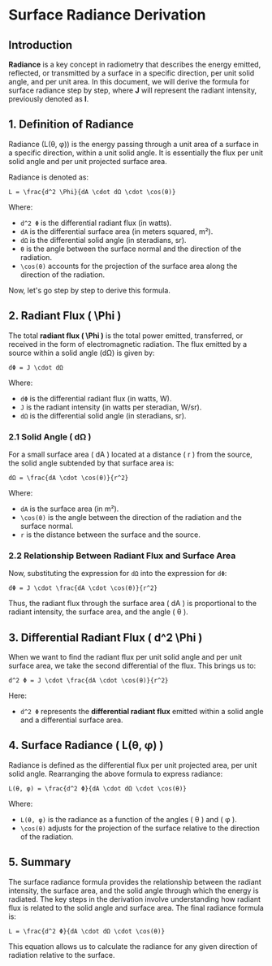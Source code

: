 # Surface Radiance Derivation

## Introduction

**Radiance** is a key concept in radiometry that describes the energy emitted, reflected, or transmitted by a surface in a specific direction, per unit solid angle, and per unit area. In this document, we will derive the formula for surface radiance step by step, where **J** will represent the radiant intensity, previously denoted as **I**.

## 1. Definition of Radiance

Radiance \(L(θ, φ)\) is the energy passing through a unit area of a surface in a specific direction, within a unit solid angle. It is essentially the flux per unit solid angle and per unit projected surface area.

Radiance is denoted as:

`L = \frac{d^2 \Phi}{dA \cdot dΩ \cdot \cos(θ)}`

Where:
- `d^2 Φ` is the differential radiant flux (in watts).
- `dA` is the differential surface area (in meters squared, m²).
- `dΩ` is the differential solid angle (in steradians, sr).
- `θ` is the angle between the surface normal and the direction of the radiation.
- `\cos(θ)` accounts for the projection of the surface area along the direction of the radiation.

Now, let's go step by step to derive this formula.

## 2. Radiant Flux \( \Phi \)

The total **radiant flux \( \Phi \)** is the total power emitted, transferred, or received in the form of electromagnetic radiation. The flux emitted by a source within a solid angle \(dΩ\) is given by:

`dΦ = J \cdot dΩ`

Where:
- `dΦ` is the differential radiant flux (in watts, W).
- `J` is the radiant intensity (in watts per steradian, W/sr).
- `dΩ` is the differential solid angle (in steradians, sr).

### 2.1 Solid Angle \( dΩ \)

For a small surface area \( dA \) located at a distance \( r \) from the source, the solid angle subtended by that surface area is:

`dΩ = \frac{dA \cdot \cos(θ)}{r^2}`

Where:
- `dA` is the surface area (in m²).
- `\cos(θ)` is the angle between the direction of the radiation and the surface normal.
- `r` is the distance between the surface and the source.

### 2.2 Relationship Between Radiant Flux and Surface Area

Now, substituting the expression for `dΩ` into the expression for `dΦ`:

`dΦ = J \cdot \frac{dA \cdot \cos(θ)}{r^2}`

Thus, the radiant flux through the surface area \( dA \) is proportional to the radiant intensity, the surface area, and the angle \( θ \).

## 3. Differential Radiant Flux \( d^2 \Phi \)

When we want to find the radiant flux per unit solid angle and per unit surface area, we take the second differential of the flux. This brings us to:

`d^2 Φ = J \cdot \frac{dA \cdot \cos(θ)}{r^2}`

Here:
- `d^2 Φ` represents the **differential radiant flux** emitted within a solid angle and a differential surface area.

## 4. Surface Radiance \( L(θ, φ) \)

Radiance is defined as the differential flux per unit projected area, per unit solid angle. Rearranging the above formula to express radiance:

`L(θ, φ) = \frac{d^2 Φ}{dA \cdot dΩ \cdot \cos(θ)}`

Where:
- `L(θ, φ)` is the radiance as a function of the angles \( θ \) and \( φ \).
- `\cos(θ)` adjusts for the projection of the surface relative to the direction of the radiation.

## 5. Summary

The surface radiance formula provides the relationship between the radiant intensity, the surface area, and the solid angle through which the energy is radiated. The key steps in the derivation involve understanding how radiant flux is related to the solid angle and surface area. The final radiance formula is:

`L = \frac{d^2 Φ}{dA \cdot dΩ \cdot \cos(θ)}`

This equation allows us to calculate the radiance for any given direction of radiation relative to the surface.
